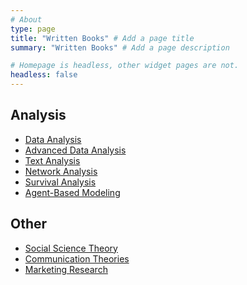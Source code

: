 ```yaml
---
# About
type: page
title: "Written Books" # Add a page title
summary: "Written Books" # Add a page description

# Homepage is headless, other widget pages are not.
headless: false
---
```


## Analysis

 * [Data Analysis](https://bookdown.org/mike/data_analysis/)
 * [Advanced Data Analysis](https://bookdown.org/mike/advanced_data_analysis/)
 * [Text Analysis](https://bookdown.org/mike/text_analysis/)
 * [Network Analysis](https://bookdown.org/mike/network_analysis/)
 * [Survival Analysis](https://bookdown.org/mike/survival_analysis/)
 * [Agent-Based Modeling](https://bookdown.org/mike/abm/)

<!--
 * [Bayesian Analysis](link)
 * [Meta Analysis](link)

 -->

## Other

 * [Social Science Theory](https://bookdown.org/mike/social-theory/)
 * [Communication Theories](https://bookdown.org/mike/comm_theory/)
 * [Marketing Research](https://bookdown.org/mike/marketing_research/)